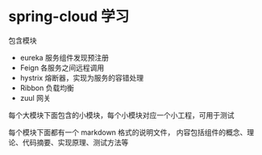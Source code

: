 # spring-cloud 学习

包含模块

- eureka 服务组件发现预注册
- Feign  各服务之间远程调用
- hystrix 熔断器，实现为服务的容错处理
- Ribbon 负载均衡
- zuul 网关

每个大模块下面包含的小模块，每个小模块对应一个小工程，可用于测试

每个模块下面都有一个 markdown 格式的说明文件，
内容包括组件的概念、理论、代码摘要、实现原理、测试方法等